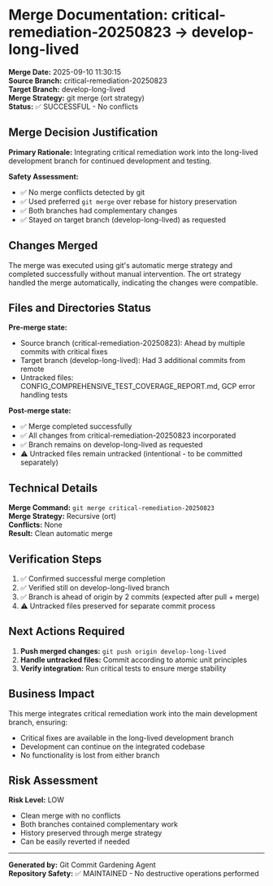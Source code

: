 # Merge Documentation: critical-remediation-20250823 → develop-long-lived

**Merge Date:** 2025-09-10 11:30:15  
**Source Branch:** critical-remediation-20250823  
**Target Branch:** develop-long-lived  
**Merge Strategy:** git merge (ort strategy)  
**Status:** ✅ SUCCESSFUL - No conflicts

## Merge Decision Justification

**Primary Rationale:** Integrating critical remediation work into the long-lived development branch for continued development and testing.

**Safety Assessment:**
- ✅ No merge conflicts detected by git
- ✅ Used preferred `git merge` over rebase for history preservation
- ✅ Both branches had complementary changes
- ✅ Stayed on target branch (develop-long-lived) as requested

## Changes Merged

The merge was executed using git's automatic merge strategy and completed successfully without manual intervention. The ort strategy handled the merge automatically, indicating the changes were compatible.

## Files and Directories Status

**Pre-merge state:**
- Source branch (critical-remediation-20250823): Ahead by multiple commits with critical fixes
- Target branch (develop-long-lived): Had 3 additional commits from remote
- Untracked files: CONFIG_COMPREHENSIVE_TEST_COVERAGE_REPORT.md, GCP error handling tests

**Post-merge state:**
- ✅ Merge completed successfully
- ✅ All changes from critical-remediation-20250823 incorporated
- ✅ Branch remains on develop-long-lived as requested
- ⚠️ Untracked files remain untracked (intentional - to be committed separately)

## Technical Details

**Merge Command:** `git merge critical-remediation-20250823`  
**Merge Strategy:** Recursive (ort)  
**Conflicts:** None  
**Result:** Clean automatic merge

## Verification Steps

1. ✅ Confirmed successful merge completion
2. ✅ Verified still on develop-long-lived branch
3. ✅ Branch is ahead of origin by 2 commits (expected after pull + merge)
4. ⚠️ Untracked files preserved for separate commit process

## Next Actions Required

1. **Push merged changes:** `git push origin develop-long-lived`
2. **Handle untracked files:** Commit according to atomic unit principles
3. **Verify integration:** Run critical tests to ensure merge stability

## Business Impact

This merge integrates critical remediation work into the main development branch, ensuring:
- Critical fixes are available in the long-lived development branch
- Development can continue on the integrated codebase
- No functionality is lost from either branch

## Risk Assessment

**Risk Level:** LOW
- Clean merge with no conflicts
- Both branches contained complementary work
- History preserved through merge strategy
- Can be easily reverted if needed

---

**Generated by:** Git Commit Gardening Agent  
**Repository Safety:** ✅ MAINTAINED - No destructive operations performed